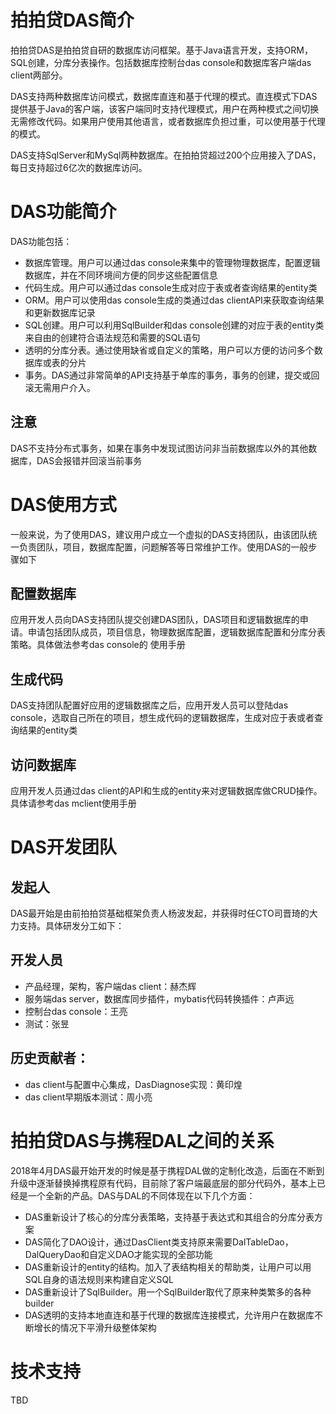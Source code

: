 # 拍拍贷DAS简介
拍拍贷DAS是拍拍贷自研的数据库访问框架。基于Java语言开发，支持ORM，SQL创建，分库分表操作。包括数据库控制台das console和数据库客户端das client两部分。

DAS支持两种数据库访问模式，数据库直连和基于代理的模式。直连模式下DAS提供基于Java的客户端，该客户端同时支持代理模式，用户在两种模式之间切换无需修改代码。如果用户使用其他语言，或者数据库负担过重，可以使用基于代理的模式。

DAS支持SqlServer和MySql两种数据库。在拍拍贷超过200个应用接入了DAS，每日支持超过6亿次的数据库访问。

#  DAS功能简介
DAS功能包括：
* 数据库管理。用户可以通过das console来集中的管理物理数据库，配置逻辑数据库，并在不同环境间方便的同步这些配置信息
* 代码生成。用户可以通过das console生成对应于表或者查询结果的entity类
* ORM。用户可以使用das console生成的类通过das clientAPI来获取查询结果和更新数据库记录
* SQL创建。用户可以利用SqlBuilder和das console创建的对应于表的entity类来自由的创建符合语法规范和需要的SQL语句
* 透明的分库分表。通过使用缺省或自定义的策略，用户可以方便的访问多个数据库或表的分片
* 事务。DAS通过非常简单的API支持基于单库的事务，事务的创建，提交或回滚无需用户介入。

## 注意
DAS不支持分布式事务，如果在事务中发现试图访问非当前数据库以外的其他数据库，DAS会报错并回滚当前事务

# DAS使用方式
一般来说，为了使用DAS，建议用户成立一个虚拟的DAS支持团队，由该团队统一负责团队，项目，数据库配置，问题解答等日常维护工作。使用DAS的一般步骤如下
## 配置数据库
应用开发人员向DAS支持团队提交创建DAS团队，DAS项目和逻辑数据库的申请。申请包括团队成员，项目信息，物理数据库配置，逻辑数据库配置和分库分表策略。具体做法参考das console的 使用手册
## 生成代码
DAS支持团队配置好应用的逻辑数据库之后，应用开发人员可以登陆das console，选取自己所在的项目，想生成代码的逻辑数据库，生成对应于表或者查询结果的entity类
## 访问数据库
应用开发人员通过das client的API和生成的entity来对逻辑数据库做CRUD操作。具体请参考das mclient使用手册

# DAS开发团队
## 发起人
DAS最开始是由前拍拍贷基础框架负责人杨波发起，并获得时任CTO司晋琦的大力支持。具体研发分工如下：

## 开发人员
* 产品经理，架构，客户端das client：赫杰辉
* 服务端das server，数据库同步插件，mybatis代码转换插件：卢声远
* 控制台das console：王亮
* 测试：张昱

## 历史贡献者：
* das client与配置中心集成，DasDiagnose实现：黄印煌
* das client早期版本测试：周小亮

# 拍拍贷DAS与携程DAL之间的关系
2018年4月DAS最开始开发的时候是基于携程DAL做的定制化改造，后面在不断到升级中逐渐替换掉携程原有代码，目前除了客户端最底层的部分代码外，基本上已经是一个全新的产品。DAS与DAL的不同体现在以下几个方面：
* DAS重新设计了核心的分库分表策略，支持基于表达式和其组合的分库分表方案
* DAS简化了DAO设计，通过DasClient类支持原来需要DalTableDao，DalQueryDao和自定义DAO才能实现的全部功能
* DAS重新设计的entity的结构。加入了表结构相关的帮助类，让用户可以用SQL自身的语法规则来构建自定义SQL
* DAS重新设计了SqlBuilder。用一个SqlBuilder取代了原来种类繁多的各种builder
* DAS透明的支持本地直连和基于代理的数据库连接模式，允许用户在数据库不断增长的情况下平滑升级整体架构

# 技术支持
TBD
